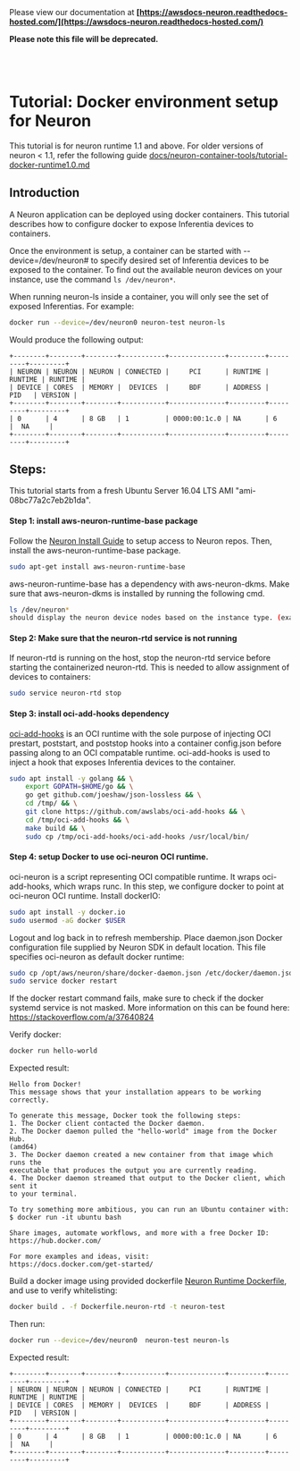 </br>
</br>

Please view our documentation at **[https://awsdocs-neuron.readthedocs-hosted.com/](https://awsdocs-neuron.readthedocs-hosted.com/)** 

**Please note this file will be deprecated.**

</br>
</br>



# Tutorial: Docker environment setup for Neuron

This tutorial is for neuron runtime 1.1 and above. For older versions of neuron < 1.1, refer the following guide [docs/neuron-container-tools/tutorial-docker-runtime1.0.md](tutorial-docker-runtime1.0.md)

## Introduction

A Neuron application can be deployed using docker containers. This tutorial 
describes how to configure docker to expose Inferentia devices to containers.  

Once the environment is setup, a container can be started with 
--device=/dev/neuron# to specify desired set of Inferentia devices to be exposed to the container. 
To find out the available neuron devices on your instance, use the command `ls /dev/neuron*`.

When running neuron-ls inside a container, you will only see the set of exposed Inferentias.
For example:
```bash
docker run --device=/dev/neuron0 neuron-test neuron-ls
```
Would produce the following output:
```
+--------+--------+--------+-----------+--------------+---------+---------+---------+
| NEURON | NEURON | NEURON | CONNECTED |     PCI      | RUNTIME | RUNTIME | RUNTIME |
| DEVICE | CORES  | MEMORY |  DEVICES  |     BDF      | ADDRESS |   PID   | VERSION |
+--------+--------+--------+-----------+--------------+---------+---------+---------+
| 0      | 4      | 8 GB   | 1         | 0000:00:1c.0 | NA      | 6       |  NA     |
+--------+--------+--------+-----------+--------------+---------+---------+---------+

```

##  Steps:

This tutorial starts from a fresh Ubuntu Server 16.04 LTS AMI "ami-08bc77a2c7eb2b1da".

#### Step 1: install aws-neuron-runtime-base  package
Follow the [Neuron Install Guide](../neuron-install-guide.md) to setup access to Neuron repos.
Then, install the aws-neuron-runtime-base package. 
```bash
sudo apt-get install aws-neuron-runtime-base
```
aws-neuron-runtime-base has a dependency with aws-neuron-dkms. Make sure that aws-neuron-dkms is installed by running 
the following cmd.
```bash
ls /dev/neuron*
should display the neuron device nodes based on the instance type. (example: 4 nodes incase of inf1.6xl)
```

#### Step 2: Make sure that the neuron-rtd service is not running
If neuron-rtd is running on the host, stop the neuron-rtd service before starting the containerized neuron-rtd. This is needed to allow assignment of devices to containers:

```bash
sudo service neuron-rtd stop
```

#### Step 3: install oci-add-hooks dependency 

[oci-add-hooks](https://github.com/awslabs/oci-add-hooks) is an OCI runtime with the sole purpose of injecting OCI prestart, poststart, and poststop hooks into a container config.json before passing along to an OCI compatable runtime.
oci-add-hooks is used to inject a hook that exposes Inferentia devices to the container.
```bash
sudo apt install -y golang && \
    export GOPATH=$HOME/go && \
    go get github.com/joeshaw/json-lossless && \
    cd /tmp/ && \
    git clone https://github.com/awslabs/oci-add-hooks && \
    cd /tmp/oci-add-hooks && \
    make build && \
    sudo cp /tmp/oci-add-hooks/oci-add-hooks /usr/local/bin/
```


#### Step 4: setup Docker to use oci-neuron OCI runtime.
oci-neuron is a script representing OCI compatible runtime. It wraps oci-add-hooks, which wraps runc. In this step, we configure docker to point at oci-neuron OCI runtime.
Install dockerIO:

```bash
sudo apt install -y docker.io
sudo usermod -aG docker $USER
```

Logout and log back in to refresh membership. 
Place daemon.json Docker configuration file supplied by Neuron SDK in default location. This file specifies oci-neuron as default docker runtime:

```bash
sudo cp /opt/aws/neuron/share/docker-daemon.json /etc/docker/daemon.json
sudo service docker restart
```

If the docker restart command fails, make sure to check if the docker systemd service is not masked. More information on this can be found here: https://stackoverflow.com/a/37640824

Verify docker:

```bash
docker run hello-world
```

Expected result:
```
Hello from Docker!
This message shows that your installation appears to be working correctly.

To generate this message, Docker took the following steps:
1. The Docker client contacted the Docker daemon.
2. The Docker daemon pulled the "hello-world" image from the Docker Hub.
(amd64)
3. The Docker daemon created a new container from that image which runs the
executable that produces the output you are currently reading.
4. The Docker daemon streamed that output to the Docker client, which sent it
to your terminal.

To try something more ambitious, you can run an Ubuntu container with:
$ docker run -it ubuntu bash

Share images, automate workflows, and more with a free Docker ID:
https://hub.docker.com/

For more examples and ideas, visit:
https://docs.docker.com/get-started/
```


Build a docker image using provided dockerfile [Neuron Runtime Dockerfile](./docker-example/Dockerfile.neuron-rtd), and use to verify whitelisting:
```bash
docker build . -f Dockerfile.neuron-rtd -t neuron-test
```

Then run:
```bash
docker run --device=/dev/neuron0  neuron-test neuron-ls
```
Expected result:
```
+--------+--------+--------+-----------+--------------+---------+---------+---------+
| NEURON | NEURON | NEURON | CONNECTED |     PCI      | RUNTIME | RUNTIME | RUNTIME |
| DEVICE | CORES  | MEMORY |  DEVICES  |     BDF      | ADDRESS |   PID   | VERSION |
+--------+--------+--------+-----------+--------------+---------+---------+---------+
| 0      | 4      | 8 GB   | 1         | 0000:00:1c.0 | NA      | 6       |  NA     |
+--------+--------+--------+-----------+--------------+---------+---------+---------+

```
